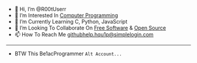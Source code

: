 - 👋 Hi, I’m @R00tUserr
- 👀 I’m Interested In [Computer Programming](https://en.m.wikipedia.org/wiki/Computer_programming)
- 🌱 I’m Currently Learning C, Python, JavaScript
- 💞️ I’m Looking To Collaborate On [Free Software](https://www.gnu.org/philosophy/free-sw.html) & [Open Source](https://en.m.wikipedia.org/wiki/Open_source)
- 📫 How To Reach Me githubhelp.hqu1p@simplelogin.com
---
* BTW This Be1acProgrammer ```Alt Account...```

<!---
R00tUserr/R00tUserr is a ✨ special ✨ repository because its `README.md` (this file) appears on your GitHub profile.
You can click the Preview link to take a look at your changes.
--->
